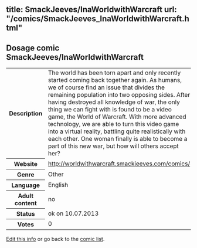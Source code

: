 title: SmackJeeves/InaWorldwithWarcraft
url: "/comics/SmackJeeves_InaWorldwithWarcraft.html"
---
Dosage comic SmackJeeves/InaWorldwithWarcraft
-----------------------------------------

<p id="msg"></p>
<script type="text/javascript">
if (window.location.search === '?edit_info_mail=sent_ok') {
  var elem = document.getElementById("msg");
  elem.innerHTML = 'Edited information sucessfully sent for review, which is usually done daily. Thanks!';
  elem.className = 'ok';
}
</script>
<table class="comicinfo">
<tr>
<th>Description</th><td>The world has been torn apart and only recently started coming back together again. As humans, we of course find an issue that divides the remaining population into two opposing sides. After having destroyed all knowledge of war, the only thing we can fight with is found to be a video game, the World of Warcraft. With more advanced technology, we are able to turn this video game into a virtual reality, battling quite realistically with each other. One woman finally is able to become a part of this new war, but how will others accept her?</td>
</tr>
<tr>
<th>Website</th><td><a href="http://worldwithwarcraft.smackjeeves.com/comics/">http://worldwithwarcraft.smackjeeves.com/comics/</a></td>
</tr>
<tr>
<th>Genre</th><td>Other</td>
</tr>
<tr>
<th>Language</th><td>English</td>
</tr>
<tr>
<th>Adult content</th><td>no</td>
</tr>
<tr>
<th>Status</th><td>ok on 10.07.2013</td>
</tr>
<tr>
<th>Votes</th><td>0</td>
</tr>
</table>

[Edit this info](SmackJeeves_InaWorldwithWarcraft_edit.html) or go back to the [comic list](../comic-index.html).
